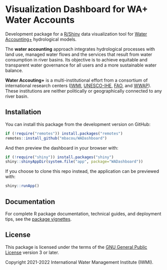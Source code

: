 
# Visualization Dashboard for WA+ Water Accounts

Development package for a [R/Shiny](https://shiny.rstudio.com/) data visualization tool
for [Water Accounting+](https://www.wateraccounting.org/) hydrological models.

The **water accounting** approach integrates hydrological processes with land use,
managed water flows and the services that result from water consumption in river
basins. Its objective is to achieve equitable and transparent water governance for all
users and a more sustainable water balance.

**Water Accouting+** is a multi-institutional effort from a consortium of
international research centers ([IWMI](https://www.iwmi.cgiar.org/),
[UNESCO-IHE](https://www.un-ihe.org/),
[FAO](https://www.fao.org/land-water/water/en/), and
[WWAP](https://en.unesco.org/wwap)). These institutions are neither politically or
geographically connected to any river basin.

## Installation

You can install this package from the development version on GitHub:

```r
if (!require("remotes")) install.packages("remotes")
remotes::install_github("mbacou/WADashboard")
```

And then preview the dashboard in your browser with:

```r
if (!require("shiny")) install.packages("shiny")
shiny::shinyAppDir(system.file("app", package="WADashboard"))
```

If you choose to clone this repo instead, the application can be previewed with:

```r
shiny::runApp()
```

## Documentation

For complete R package documentation, technical guides, and deployment tips, see the [package vignettes](https://mbacou.github.io/WADashboard/articles/).


## License

This package is licensed under the terms of the [GNU General Public
License](https://www.gnu.org/licenses/gpl-3.0.html) version 3 or later.

Copyright 2021-2022 International Water Management Institute (IWMI).
